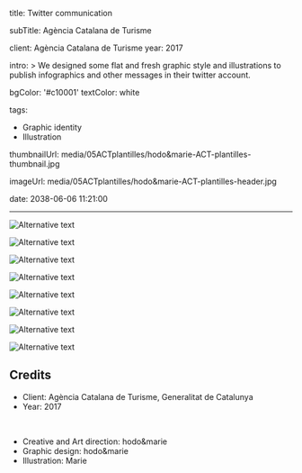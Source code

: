 title: Twitter communication

subTitle: Agència Catalana de Turisme

client: Agència Catalana de Turisme
year: 2017

intro: >
  We designed some flat and fresh graphic style and illustrations to publish infographics and other messages in their twitter account.

bgColor: '#c10001'
textColor: white

tags:
  - Graphic identity
  - Illustration

thumbnailUrl: media/05ACTplantilles/hodo&marie-ACT-plantilles-thumbnail.jpg

imageUrl: media/05ACTplantilles/hodo&marie-ACT-plantilles-header.jpg

date: 2038-06-06 11:21:00



---

<div class="gallery gallery-2">

![Alternative text](/demo/media/05ACTplantilles/hodo&marie-ACT-plantilles-0.png)

![Alternative text](/demo/media/05ACTplantilles/hodo&marie-ACT-plantilles-1.png)
</div>

<div class="gallery gallery-2">

![Alternative text](/demo/media/05ACTplantilles/hodo&marie-ACT-plantilles-2.png)

![Alternative text](/demo/media/05ACTplantilles/hodo&marie-ACT-plantilles-3.png)
</div>

<div class="gallery gallery-2">

![Alternative text](/demo/media/05ACTplantilles/hodo&marie-ACT-plantilles-4.png)

![Alternative text](/demo/media/05ACTplantilles/hodo&marie-ACT-plantilles-5.png)
</div>

<div class="gallery gallery-2">

![Alternative text](/demo/media/05ACTplantilles/hodo&marie-ACT-plantilles-6.png)

![Alternative text](/demo/media/05ACTplantilles/hodo&marie-ACT-plantilles-7.png)
</div>

## Credits

* Client: Agència Catalana de Turisme, Generalitat de Catalunya 
* Year: 2017

<br>

* Creative and Art direction: hodo&marie
* Graphic design: hodo&marie
* Illustration: Marie

